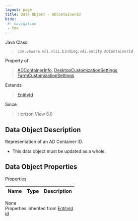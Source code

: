 ```yaml
---
layout: page
title: Data Object - ADContainerId
hide:
 #- navigation
 - toc
---
```


  
  
  



Java Class  
> `com.vmware.vdi.vlsi.binding.vdi.entity.ADContainerId`

Property of  
> [ADContainerInfo](vdi.utils.ADContainer.ADContainerInfo.md#field_detail), [DesktopCustomizationSettings](vdi.resources.Desktop.CustomizationSettings.md#field_detail), [FarmCustomizationSettings](vdi.resources.Farm.CustomizationSettings.md#field_detail)

Extends  
> [EntityId](vdi.EntityId.md)

Since  
> Horizon View 6.0


## Data Object Description 

Representation of an AD Container ID. 

  * This data object must be updated as a whole.



## Data Object Properties

Properties

Name |  Type |  Description   
---|---|---  
None  
Properties inherited from [EntityId](vdi.EntityId.md)  
[id](vdi.EntityId.md#id)  
  
  

  
  
